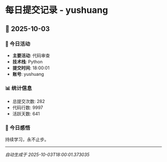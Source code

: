 # 每日提交记录 - yushuang

## 📅 2025-10-03

### 🎯 今日活动
- **主要活动**: 代码审查
- **技术栈**: Python
- **提交时间**: 18:00:01
- **账号**: yushuang

### 📊 统计信息
- 总提交次数: 282
- 代码行数: 9997
- 活跃天数: 641

### 💭 今日感悟
持续学习，永不止步。

---
*自动生成于 2025-10-03T18:00:01.373035*
